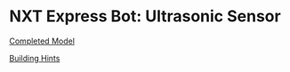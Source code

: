 # NXT Express Bot: Ultrasonic Sensor

[Completed Model](http://nxtprograms.com/9797/express-bot/pdf/ExpressBot-UltrasonicSensor.pdf)

[Building Hints](http://nxtprograms.com/9797/express-bot/pdf/ExpressBot-UltrasonicSensor-Hints.pdf)
